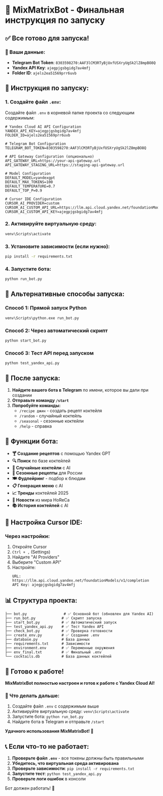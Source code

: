 # 🍹 MixMatrixBot - Финальная инструкция по запуску

## ✅ Все готово для запуска!

### 🔑 Ваши данные:
- **Telegram Bot Token**: `8303598270:AAF3lCM3RTyBjUxfUSXryUgSk2lZ8mpBO8Q`
- **Yandex API Key**: `ajegpjgsbgidg7av4mfj`
- **Folder ID**: `ajels2ea51569prr6uvb`

## 🚀 Инструкция по запуску:

### 1. Создайте файл `.env`:
Создайте файл `.env` в корневой папке проекта со следующим содержимым:

```env
# Yandex Cloud AI API Configuration
YANDEX_API_KEY=ajegpjgsbgidg7av4mfj
FOLDER_ID=ajels2ea51569prr6uvb

# Telegram Bot Configuration
TELEGRAM_BOT_TOKEN=8303598270:AAF3lCM3RTyBjUxfUSXryUgSk2lZ8mpBO8Q

# API Gateway Configuration (опционально)
API_GATEWAY_URL=https://your-api-gateway.url
API_GATEWAY_STAGING_URL=https://staging-api-gateway.url

# Model Configuration
DEFAULT_MODEL=yandexgpt
DEFAULT_MAX_TOKENS=100
DEFAULT_TEMPERATURE=0.7
DEFAULT_TOP_P=0.9

# Cursor IDE Configuration
CURSOR_AI_PROVIDER=custom
CURSOR_AI_CUSTOM_API_URL=https://llm.api.cloud.yandex.net/foundationModels/v1/completion
CURSOR_AI_CUSTOM_API_KEY=ajegpjgsbgidg7av4mfj
```

### 2. Активируйте виртуальную среду:
```bash
venv\Scripts\activate
```

### 3. Установите зависимости (если нужно):
```bash
pip install -r requirements.txt
```

### 4. Запустите бота:
```bash
python run_bot.py
```

## 🧪 Альтернативные способы запуска:

### Способ 1: Прямой запуск Python
```bash
venv\Scripts\python.exe run_bot.py
```

### Способ 2: Через автоматический скрипт
```bash
python start_bot.py
```

### Способ 3: Тест API перед запуском
```bash
python test_yandex_api.py
```

## 📱 После запуска:

1. **Найдите вашего бота в Telegram** по имени, которое вы дали при создании
2. **Отправьте команду `/start`**
3. **Попробуйте команды:**
   - `/recipe джин` - создать рецепт коктейля
   - `/random` - случайный коктейль
   - `/seasonal` - сезонные коктейли
   - `/help` - справка

## 🎯 Функции бота:

- **🍸 Создание рецептов** с помощью Yandex GPT
- **🔍 Поиск** по базе коктейлей
- **🎲 Случайные коктейли** с AI
- **🍂 Сезонные рецепты** для России
- **🍽️ Фудпейринг** - подбор к блюдам
- **📋 Генерация меню** с AI
- **📈 Тренды** коктейлей 2025
- **📰 Новости** из мира HoReCa
- **📚 История коктейлей** с AI

## 🔧 Настройка Cursor IDE:

### Через настройки:
1. Откройте Cursor
2. `Ctrl + ,` (Settings)
3. Найдите "AI Providers"
4. Выберите "Custom API"
5. Настройте:
   ```
   URL: https://llm.api.cloud.yandex.net/foundationModels/v1/completion
   API Key: ajegpjgsbgidg7av4mfj
   ```

## 📊 Структура проекта:

```
├── bot.py                 # ✅ Основной бот (обновлен для Yandex AI)
├── run_bot.py            # ✅ Скрипт запуска
├── start_bot.py          # ✅ Автоматический запуск
├── test_yandex_api.py    # ✅ Тест Yandex API
├── check_bot.py          # ✅ Проверка готовности
├── create_env.py         # ✅ Создание .env
├── database.py           # База данных
├── requirements.txt      # Зависимости
├── environment.env       # ✅ Переменные окружения
├── env_final.txt         # ✅ Финальный .env
└── cocktails.db          # База данных коктейлей
```

## 🎉 Готово к работе!

**MixMatrixBot полностью настроен и готов к работе с Yandex Cloud AI!**

### 🚀 Что делать дальше:
1. Создайте файл `.env` с содержимым выше
2. Активируйте виртуальную среду: `venv\Scripts\activate`
3. Запустите бота: `python run_bot.py`
4. Найдите бота в Telegram и отправьте `/start`

**Удачного использования MixMatrixBot! 🍹**

## 📞 Если что-то не работает:

1. **Проверьте файл `.env`** - все токены должны быть правильными
2. **Убедитесь, что виртуальная среда активирована**
3. **Проверьте зависимости**: `pip install -r requirements.txt`
4. **Запустите тест**: `python test_yandex_api.py`
5. **Проверьте логи ошибок** в консоли

Бот должен работать! 🎯
















